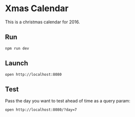 # Xmas Calendar

This is a christmas calendar for 2016.

## Run

`npm run dev`

## Launch

`open http://localhost:8080`

## Test

Pass the day you want to test ahead of time as a query param:

`open http://localhost:8080/?day=7`
